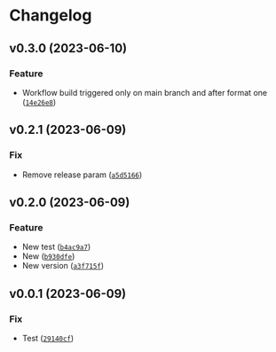 # Changelog

<!--next-version-placeholder-->

## v0.3.0 (2023-06-10)

### Feature

* Workflow build triggered only on main branch and after format one ([`14e26e8`](https://github.com/Nelsi11120/tinta/commit/14e26e814df1e9bbffb17c31bb18abc104b0e926))

## v0.2.1 (2023-06-09)

### Fix

* Remove release param ([`a5d5166`](https://github.com/Nelsi11120/tinta/commit/a5d5166ca0f33b2483f4a7ffa56771895ff7c49d))

## v0.2.0 (2023-06-09)

### Feature

* New test ([`b4ac9a7`](https://github.com/Nelsi11120/tinta/commit/b4ac9a748ba1c15c8f148b60a378f696b8a6d125))
* New ([`b930dfe`](https://github.com/Nelsi11120/tinta/commit/b930dfee8a15c778bd02742b810bfe5cf1c59130))
* New version ([`a3f715f`](https://github.com/Nelsi11120/tinta/commit/a3f715f95ab083a05eaa3f8dc11ea2e532e3def2))

## v0.0.1 (2023-06-09)

### Fix

* Test ([`29140cf`](https://github.com/Nelsi11120/tinta/commit/29140cf42587e1274f7010a95f78211f7bc297f5))
